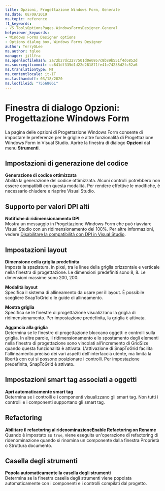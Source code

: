 ```yaml
---
title: Opzioni, Progettazione Windows Form, Generale
ms.date: 08/09/2019
ms.topic: reference
f1_keywords:
- VS.ToolsOptionsPages.WindowsFormsDesigner.General
helpviewer_keywords:
- Windows Forms Designer options
- Options dialog box, Windows Forms Designer
author: TerryGLee
ms.author: tglee
manager: jillfra
ms.openlocfilehash: 2a72b27dc2277501d0e0957c8b89b551f4d6852d
ms.sourcegitcommit: cc841df335d1d22d281871fe41e74238d2fc52a6
ms.translationtype: MT
ms.contentlocale: it-IT
ms.lasthandoff: 03/18/2020
ms.locfileid: "75568061"
---
```

# <a name="options-dialog-box-windows-forms-designer"></a>Finestra di dialogo Opzioni: Progettazione Windows Form

La pagina delle opzioni di Progettazione Windows Form consente di impostare le preferenze per le griglie e altre funzionalità di Progettazione Windows Form in Visual Studio. Aprire la finestra di dialogo **Opzioni** dal menu **Strumenti**.

## <a name="code-generation-settings"></a>Impostazioni di generazione del codice

**Generazione di codice ottimizzata**\
Abilita la generazione del codice ottimizzata. Alcuni controlli potrebbero non essere compatibili con questa modalità. Per rendere effettive le modifiche, è necessario chiudere e riaprire Visual Studio.

## <a name="high-dpi-support"></a>Supporto per valori DPI alti

**Notifiche di ridimensionamento DPI**\
Mostra un messaggio in Progettazione Windows Form che può riavviare Visual Studio con un ridimensionamento del 100%. Per altre informazioni, vedere [Disabilitare la compatibilità con DPI in Visual Studio](/dotnet/framework/winforms/disable-dpi-awareness-visual-studio).

## <a name="layout-settings"></a>Impostazioni layout

**Dimensione cella griglia predefinita**\
Imposta la spaziatura, in pixel, tra le linee della griglia orizzontale e verticale nella finestra di progettazione. Le dimensioni predefiniti sono 8, 8. Le dimensioni massime sono 200, 200.

**Modalità layout**\
Specifica il sistema di allineamento da usare per il layout. È possibile scegliere SnapToGrid o le guide di allineamento.

**Mostra griglia**\
Specifica se le finestre di progettazione visualizzano la griglia di ridimensionamento. Per impostazione predefinita, la griglia è attivata.

**Aggancia alla griglia**\
Determina se le finestre di progettazione bloccano oggetti e controlli sulla griglia. In altre parole, il ridimensionamento e lo spostamento degli elementi nella finestra di progettazione sono vincolati all'incremento di GridSize quando questa funzionalità è attivata. L'attivazione di SnapToGrid facilita l'allineamento preciso dei vari aspetti dell'interfaccia utente, ma limita la libertà con cui si possono posizionare i controlli. Per impostazione predefinita, SnapToGrid è attivato.

## <a name="object-bound-smart-tag-settings"></a>Impostazioni smart tag associati a oggetti

**Apri automaticamente smart tag**\
Determina se i controlli e i componenti visualizzano gli smart tag. Non tutti i controlli e i componenti supportano gli smart tag.

## <a name="refactoring"></a>Refactoring

**Abilitare il refactoring al ridenominazioneEnable Refactoring on Rename**\
Quando è impostato su `true`, viene eseguita un'operazione di refactoring di ridenominazione quando si rinomina un componente dalla finestra Proprietà o Struttura documento.

## <a name="toolbox"></a>Casella degli strumenti

**Popola automaticamente la casella degli strumenti**\
Determina se la finestra casella degli strumenti viene popolata automaticamente con i componenti e i controlli compilati dal progetto.
